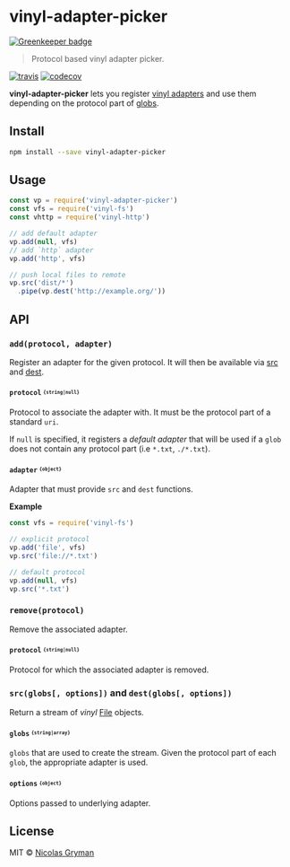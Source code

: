 # vinyl-adapter-picker

[![Greenkeeper badge](https://badges.greenkeeper.io/ngryman/vinyl-adapter-picker.svg)](https://greenkeeper.io/)

> Protocol based vinyl adapter picker.

[![travis][travis-image]][travis-url] [![codecov][codecov-image]][codecov-url]

[travis-image]: https://img.shields.io/travis/ngryman/vinyl-adapter-picker.svg?style=flat
[travis-url]: https://travis-ci.org/ngryman/vinyl-adapter-picker
[codecov-image]: https://img.shields.io/codecov/c/github/ngryman/vinyl-adapter-picker.svg
[codecov-url]: https://codecov.io/github/ngryman/vinyl-adapter-picker


**vinyl-adapter-picker** lets you register [vinyl adapters] and use them depending on the protocol
part of [globs].

## Install

```bash
npm install --save vinyl-adapter-picker
```

## Usage

```javascript
const vp = require('vinyl-adapter-picker')
const vfs = require('vinyl-fs')
const vhttp = require('vinyl-http')

// add default adapter
vp.add(null, vfs)
// add `http` adapter
vp.add('http', vfs)

// push local files to remote
vp.src('dist/*')
  .pipe(vp.dest('http://example.org/'))
```

## API

### `add(protocol, adapter)`

Register an adapter for the given protocol. It will then be available via [src] and [dest].

#### `protocol` <sup><sub>`{string|null}`</sub></sup>

Protocol to associate the adapter with. It must be the protocol part of a standard `uri`.

If `null` is specified, it registers a *default adapter* that will be used if a `glob` does not
contain any protocol part (i.e `*.txt`, `./*.txt`).

#### `adapter` <sup><sub>`{object}`</sub></sup>

Adapter that must provide `src` and `dest` functions.

**Example**

```javascript
const vfs = require('vinyl-fs')

// explicit protocol
vp.add('file', vfs)
vp.src('file://*.txt')

// default protocol
vp.add(null, vfs)
vp.src('*.txt')
```

### `remove(protocol)`

Remove the associated adapter.

#### `protocol` <sup><sub>`{string|null}`</sub></sup>

Protocol for which the associated adapter is removed.

### `src(globs[, options])` and `dest(globs[, options])`

Return a stream of *vinyl* [File] objects.

#### `globs` <sup><sub>`{string|array}`</sub></sup>

`globs` that are used to create the stream. Given the protocol part of each `glob`, the appropriate
adapter is used.

#### `options` <sup><sub>`{object}`</sub></sup>

Options passed to underlying adapter.

## License

MIT © [Nicolas Gryman](http://ngryman.sh)


[vinyl adapters]: https://github.com/gulpjs/vinyl-fs#what-is-a-vinyl-adapter
[globs]: https://github.com/gulpjs/vinyl-fs#globs
[src]: #srcglobs-options-and-destglobs-options
[dest]: #srcglobs-options-and-destglobs-options
[File]: https://github.com/gulpjs/vinyl#file
